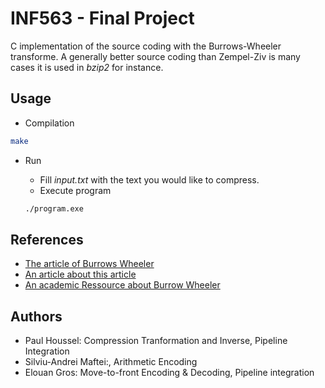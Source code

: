 # INF563 - Final Project

C implementation of the source coding with the Burrows-Wheeler transforme. A generally better source coding than Zempel-Ziv is many cases
it is used in *bzip2* for instance.

## Usage

- Compilation

```bash
make
```

- Run

    - Fill *input.txt* with the text you would like to compress.
    - Execute program
    ```bash
    ./program.exe
    ```

## References
- [The article of Burrows Wheeler](https://www.hpl.hp.com/techreports/Compaq-DEC/SRC-RR-124.pdf)
- [An article about this article](https://marknelson.us/posts/1996/09/01/bwt.html)
- [An academic Ressource about Burrow Wheeler](http://pages.di.unipi.it/ferragina/dott2014/bwt.pdf)

## Authors

- Paul Houssel: Compression Tranformation and Inverse, Pipeline Integration
- Silviu-Andrei Maftei:, Arithmetic Encoding
- Elouan Gros: Move-to-front Encoding & Decoding, Pipeline integration